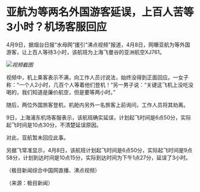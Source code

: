 # 亚航为等两名外国游客延误，上百人苦等3小时？机场客服回应

4月9日，据烟台日报“水母网”援引“沸点视频”报道，4月8日，网曝亚航为等外国游客，让上百人等待3小时，该航班为上海飞曼谷的亚洲航空XJ761。

![](https://inews.gtimg.com/om_bt/O3g177Bvyj0S3KBLeu1EP0dj-jOVuzEJEq_qbZTyGetZMAA/1000)_视频截图_

视频中，机上乘客表示不满，向工作人员讨说法，始终没得到正面回应。一女子称：“一个人2小时，几百个人等着他们登机！”另一男子说：“关键这飞机上没吃没喝的，我们知道是廉价航空，但是要等两小时。”

随后，两位外国旅客登机，机舱内另外一名旅客上前询问，工作人员将其劝离。

9日，上海浦东机场客服表示，该航班确实延误，计划起飞时间是6点50分，实际起飞时间是10点30分，不清楚延误原因。

对此，亚航暂未回应此事。

另据飞常准显示，4月8日，该航班计划起飞时间是6点50分，实际起飞时间是9点58分，计划到达时间是10点15分，实际到达时间为下午1点27分，延误了3小时。

（极目新闻综合中国网直播、沸点视频）

（来源：极目新闻）

